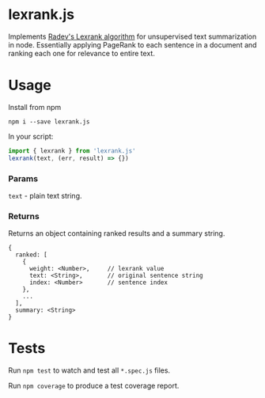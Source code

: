 # lexrank.js

Implements [Radev's Lexrank algorithm](http://www.jair.org/papers/paper1523.html) for unsupervised text summarization in node. Essentially applying PageRank to each sentence in a document and ranking each one for relevance to entire text.

# Usage

Install from npm

```
npm i --save lexrank.js
```

In your script:

```javascript
import { lexrank } from 'lexrank.js'
lexrank(text, (err, result) => {})
```

### Params

`text` - plain text string.

### Returns

Returns an object containing ranked results and a summary string.

```
{
  ranked: [
    {
      weight: <Number>,     // lexrank value
      text: <String>,       // original sentence string
      index: <Number>       // sentence index
    },
    ...
  ],
  summary: <String>
}
```

# Tests

Run `npm test` to watch and test all `*.spec.js` files.

Run `npm coverage` to produce a test coverage report.
